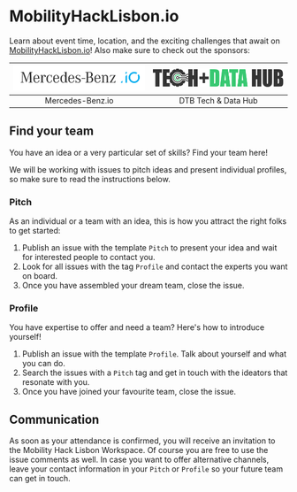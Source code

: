 # MobilityHackLisbon.io 

Learn about event time, location, and the exciting challenges that await on [MobilityHackLisbon.io](https://mobilityhacklisbon.io/)! Also make sure to check out the sponsors:

| [<img width="250" src=".media/Logo-MB.io-01.svg">](https://mercedes-benz.io/) | [<img width="250" src=".media/LetteringLogoBlackGreen.svg">](https://techhublisbon.io/) |
| - | - |
| <div align="center">Mercedes-Benz.io</div> | <div align="center">DTB Tech & Data Hub</div> |

## Find your team 

You have an idea or a very particular set of skills? Find your team here! 

We will be working with issues to pitch ideas and present individual profiles, so make sure to read the instructions below.

### Pitch 

As an individual or a team with an idea, this is how you attract the right folks to get started: 
1. Publish an issue with the template `Pitch` to present your idea and wait for interested people to contact you. 
1. Look for all issues with the tag `Profile` and contact the experts you want on board. 
1. Once you have assembled your dream team, close the issue. 

### Profile 

You have expertise to offer and need a team? Here's how to introduce yourself!
1. Publish an issue with the template `Profile`. Talk about yourself and what you can do.
1. Search the issues with a `Pitch` tag and get in touch with the ideators that resonate with you. 
1. Once you have joined your favourite team, close the issue. 

## Communication 

As soon as your attendance is confirmed, you will receive an invitation to the Mobility Hack Lisbon Workspace. Of course you are free to use the issue comments as well. In case you want to offer alternative channels, leave your contact information in your `Pitch` or `Profile` so your future team can get in touch.
